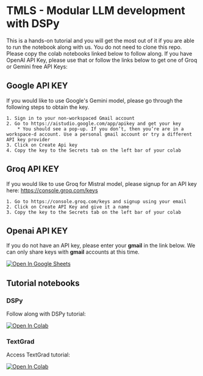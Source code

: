 # TMLS - Modular LLM development with DSPy

This is a hands-on tutorial and you will get the most out of it if you are able to run the notebook along with us. You do not need to clone this repo. Please copy the colab notebooks linked below to follow along. If you have OpenAI API Key, please use that or follow the links below to get one of Groq or Gemini free API Keys:


## Google API KEY
If you would like to use Google's Gemini model, please go through the following steps to obtain the key.

    1. Sign in to your non-workspaced Gmail account
    2. Go to https://aistudio.google.com/app/apikey and get your key
        * You should see a pop-up. If you don’t, then you’re are in a workspace-d account. Use a personal gmail account or try a different API key provider
    3. Click on Create Api key
    4. Copy the key to the Secrets tab on the left bar of your colab


## Groq API KEY
If you would like to use Groq for Mistral model, please signup for an API key here: https://console.groq.com/keys

    1. Go to https://console.groq.com/keys and signup using your email
    2. Click on Create API Key and give it a name
    3. Copy the key to the Secrets tab on the left bar of your colab

## Openai API KEY
If you do not have an API key, please enter your **gmail** in the link below. We can only share keys with **gmail** accounts at this time.

[![Open In Google Sheets](https://img.icons8.com/color/48/000000/google-sheets.png)](
https://docs.google.com/spreadsheets/d/1w4cf9Kc2ZMTPUYWoq47UT7eDuSGBTa8bO0a73TRq0yc/edit?usp=sharing)


## Tutorial notebooks

### DSPy
Follow along with DSPy tutorial:

[![Open In Colab](https://colab.research.google.com/assets/colab-badge.svg)](https://colab.research.google.com/drive/1D8hx5VTve5ZdSDXjMOYwSJ3Jv402NYfc?usp=sharing)

### TextGrad
Access TextGrad tutorial: 

[![Open In Colab](https://colab.research.google.com/assets/colab-badge.svg)](https://colab.research.google.com/drive/16mAeLKczf4wxBhPSJT7KnMcwftjX9QQy?usp=sharing)



